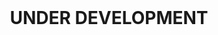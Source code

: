 <br />
<div align="center">
  <!-- <h1 align="center">hadrianlau.com</h3>
  <p align="center">
    🌐 Hadrian's (udontur) website
    <br />
    <br />
    <a href="https://github.com/udontur/hadrianlau-com/issues/new">Report Bug</a>
    ·
    <a href="https://github.com/udontur">Author</a>
  </p> -->
  <h1>UNDER DEVELOPMENT</h1>
</div>
<!-- 
## About
[hadrianlau.com](https://hadrianlau.com) is Hadrian's (udontur) personal website.

⭐ Contains Hadrian's highlighted projects, bio, blog, and achievements.

## Pages
|Page|Description|
|-----|-----|
|[/](https://hadrianlau.com)|Home page|
|[/bio](https://hadrianlau.com/bio)|Education and experience|
|[/projects](https://hadrianlau.com/projects)|Projects|
|[/contests](https://hadrianlau.com/contests)|Contests and awards|
|[/blog](https://hadrianlau.com/blog)|Blog and tuorials|
|[/clock](https://hadrianlau.com/clock)|Simple dark mode clock, add ```?seconds=false``` to remove the "seconds" section|
|[/404](https://hadrianlau.com/thank-you-for-using-hadrianlau-com)|404 Not found| -->
